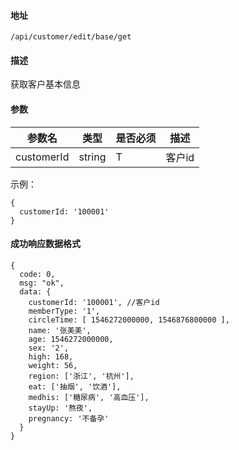 #### 地址
`/api/customer/edit/base/get`

#### 描述
获取客户基本信息

#### 参数
|参数名|类型|是否必须|描述|
|---|---|---|---|
|customerId|string|T|客户id|


示例：
```
{
  customerId: '100001'
}
```

#### 成功响应数据格式
```
{
  code: 0,
  msg: "ok",
  data: {
    customerId: '100001', //客户id
    memberType: '1',
    circleTime: [ 1546272000000, 1546876800000 ],
    name: '张美美',
    age: 1546272000000,
    sex: '2',
    high: 168,
    weight: 56,
    region: ['浙江', '杭州'],
    eat: ['抽烟', '饮酒'],
    medhis: ['糖尿病', '高血压'],
    stayUp: '熬夜',
    pregnancy: '不备孕'
  }
}
```

